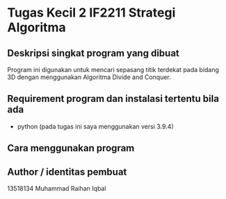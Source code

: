 # Tugas Kecil 2 IF2211 Strategi Algoritma

## Deskripsi singkat program yang dibuat
Program ini digunakan untuk mencari sepasang titik terdekat pada bidang 3D dengan menggunakan Algoritma Divide and Conquer.

## Requirement program dan instalasi tertentu bila ada
- python (pada tugas ini saya menggunakan versi 3.9.4)

## Cara menggunakan program


## Author / identitas pembuat
13518134 Muhammad Raihan Iqbal